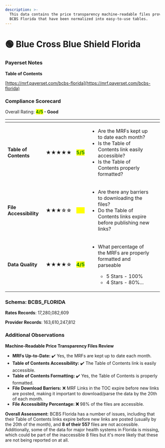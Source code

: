 ```yaml
---
description: >-
  This data contains the price transparency machine-readable files provided by
  BCBS Florida that have been normalized into easy-to-use tables.
---
```


# 🟢 Blue Cross Blue Shield Florida

### Payerset Notes

**Table of Contents**

[https://mrf.payerset.com/bcbs-florida](https://mrf.payerset.com/bcbs-florida)

### Compliance Scorecard

Overall Rating: <mark style="color:green;">**4/5**</mark>**&#x20;- Good**

<table data-view="cards"><thead><tr><th></th><th></th><th></th><th></th><th data-hidden data-card-cover data-type="files"></th></tr></thead><tbody><tr><td><strong>Table of Contents</strong></td><td><strong>★★★★★</strong></td><td><mark style="color:green;"><strong>5/5</strong></mark></td><td><ul><li>Are the MRFs kept up to date each month? </li><li>Is the Table of Contents link easily accessible?</li><li>Is the Table of Contents properly formatted?</li></ul></td><td></td></tr><tr><td><strong>File Accessibility</strong></td><td><strong>★★★☆☆</strong></td><td><mark style="color:yellow;"><strong>3/5</strong></mark></td><td><ul><li>Are there any barriers to downloading the files?</li><li>Do the Table of Contents links expire before publishing new links?</li></ul></td><td></td></tr><tr><td><strong>Data Quality</strong></td><td><strong>★★★★☆</strong></td><td><mark style="color:green;"><strong>4/5</strong></mark></td><td><ul><li><p>What percentage of the MRFs are properly formatted and parseable</p><ul><li>5 Stars - 100%</li><li>4 Stars - 80%...</li></ul></li></ul></td><td></td></tr></tbody></table>

### Schema: BCBS\_FLORIDA

**Rates Records**: 17,280,082,609

**Provider Records**: 163,610,247,812

### Additional Observations

**Machine-Readable Price Transparency Files Review**

* **MRFs Up-to-Date:** ✔️ Yes, the MRFs are kept up to date each month.
* **Table of Contents Accessibility:** ✔️ The Table of Contents link is easily accessible.
* **Table of Contents Formatting:** ✔️ Yes, the Table of Contents is properly formatted.
* **File Download Barriers:** ❌ MRF Links in the TOC expire before new links are posted, making it important to download/parse the data by the 20th of each month.
* **File Accessibility Percentage: ❌** 98% of the files are accessible.

**Overall Assessment:** BCBS Florida has a number of issues, including that their Table of Contents links expire before new links are posted (usually by the 20th of the month), and **8 of their 557** files are not accessible. Additionally, some of the data for major health systems in Florida is missing, which could be part of the inaccessible 8 files but it's more likely that these are not being reported on at all.
